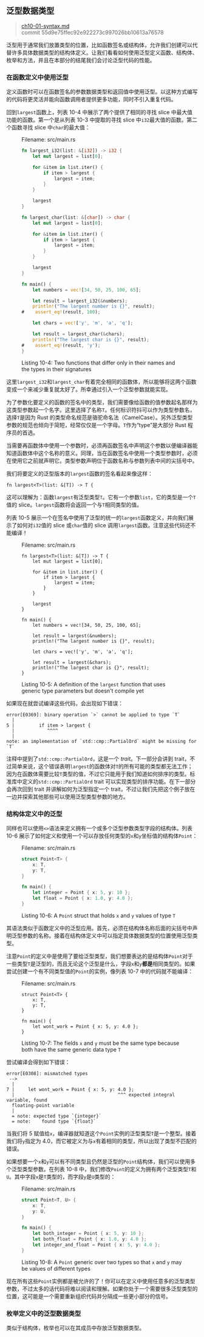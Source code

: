 ## 泛型数据类型

> [ch10-01-syntax.md](https://github.com/rust-lang/book/blob/master/src/ch10-01-syntax.md)
> <br>
> commit 55d9e75ffec92e922273c997026bb10613a76578

泛型用于通常我们放置类型的位置，比如函数签名或结构体，允许我们创建可以代替许多具体数据类型的结构体定义。让我们看看如何使用泛型定义函数、结构体、枚举和方法，并且在本部分的结尾我们会讨论泛型代码的性能。

### 在函数定义中使用泛型

定义函数时可以在函数签名的参数数据类型和返回值中使用泛型。以这种方式编写的代码将更灵活并能向函数调用者提供更多功能，同时不引入重复代码。

回到`largest`函数上，列表 10-4 中展示了两个提供了相同的寻找 slice 中最大值功能的函数。第一个是从列表 10-3 中提取的寻找 slice 中`i32`最大值的函数。第二个函数寻找 slice 中`char`的最大值：

<figure>
<span class="filename">Filename: src/main.rs</span>

```rust
fn largest_i32(list: &[i32]) -> i32 {
    let mut largest = list[0];

    for &item in list.iter() {
        if item > largest {
            largest = item;
        }
    }

    largest
}

fn largest_char(list: &[char]) -> char {
    let mut largest = list[0];

    for &item in list.iter() {
        if item > largest {
            largest = item;
        }
    }

    largest
}

fn main() {
    let numbers = vec![34, 50, 25, 100, 65];

    let result = largest_i32(&numbers);
    println!("The largest number is {}", result);
#    assert_eq!(result, 100);

    let chars = vec!['y', 'm', 'a', 'q'];

    let result = largest_char(&chars);
    println!("The largest char is {}", result);
#    assert_eq!(result, 'y');
}
```

<figcaption>

Listing 10-4: Two functions that differ only in their names and the types in
their signatures

</figcaption>
</figure>

这里`largest_i32`和`largest_char`有着完全相同的函数体，所以能够将这两个函数变成一个来减少重复就太好了。所幸通过引入一个泛型参数就能实现。

为了参数化要定义的函数的签名中的类型，我们需要像给函数的值参数起名那样为这类型参数起一个名字。这里选择了名称`T`。任何标识符抖可以作为类型参数名，选择`T`是因为 Rust 的类型命名规范是骆驼命名法（CamelCase）。另外泛型类型参数的规范也倾向于简短，经常仅仅是一个字母。`T`作为“type”是大部分 Rust 程序员的首选。

当需要再函数体中使用一个参数时，必须再函数签名中声明这个参数以便编译器能知道函数体中这个名称的意义。同理，当在函数签名中使用一个类型参数时，必须在使用它之前就声明它。类型参数声明位于函数名称与参数列表中间的尖括号中。

我们将要定义的泛型版本的`largest`函数的签名看起来像这样：

```rust,ignore
fn largest<T>(list: &[T]) -> T {
```

这可以理解为：函数`largest`有泛型类型`T`。它有一个参数`list`，它的类型是一个`T`值的 slice。`largest`函数将会返回一个与`T`相同类型的值。

列表 10-5 展示一个在签名中使用了泛型的统一的`largest`函数定义，并向我们展示了如何对`i32`值的 slice 或`char`值的 slice 调用`largest`函数。注意这些代码还不能编译！


<figure>
<span class="filename">Filename: src/main.rs</span>

```rust,ignore
fn largest<T>(list: &[T]) -> T {
    let mut largest = list[0];

    for &item in list.iter() {
        if item > largest {
            largest = item;
        }
    }

    largest
}

fn main() {
    let numbers = vec![34, 50, 25, 100, 65];

    let result = largest(&numbers);
    println!("The largest number is {}", result);

    let chars = vec!['y', 'm', 'a', 'q'];

    let result = largest(&chars);
    println!("The largest char is {}", result);
}
```

<figcaption>

Listing 10-5: A definition of the `largest` function that uses generic type
parameters but doesn't compile yet

</figcaption>
</figure>

如果现在就尝试编译这些代码，会出现如下错误：

```
error[E0369]: binary operation `>` cannot be applied to type `T`
  |
5 |         if item > largest {
  |            ^^^^
  |
note: an implementation of `std::cmp::PartialOrd` might be missing for `T`
```

注释中提到了`std::cmp::PartialOrd`，这是一个 *trait*。下一部分会讲到 trait，不过简单来说，这个错误表明`largest`的函数体对`T`的所有可能的类型都无法工作；因为在函数体需要比较`T`类型的值，不过它只能用于我们知道如何排序的类型。标准库中定义的`std::cmp::PartialOrd` trait 可以实现类型的排序功能。在下一部分会再次回到 trait 并讲解如何为泛型指定一个 trait，不过让我们先把这个例子放在一边并探索其他那些可以使用泛型类型参数的地方。

<!-- Liz: this is the reason we had the topics in the order we did in the first
draft of this chapter; it's hard to do anything interesting with generic types
in functions unless you also know about traits and trait bounds. I think this
ordering could work out okay, though, and keep a stronger thread with the
`longest` function going through the whole chapter, but we do pause with a
not-yet-compiling example here, which I know isn't ideal either. Let us know
what you think. /Carol -->

### 结构体定义中的泛型

同样也可以使用`<>`语法来定义拥有一个或多个泛型参数类型字段的结构体。列表 10-6 展示了如何定义和使用一个可以存放任何类型的`x`和`y`坐标值的结构体`Point`：

<figure>
<span class="filename">Filename: src/main.rs</span>

```rust
struct Point<T> {
    x: T,
    y: T,
}

fn main() {
    let integer = Point { x: 5, y: 10 };
    let float = Point { x: 1.0, y: 4.0 };
}
```

<figcaption>

Listing 10-6: A `Point` struct that holds `x` and `y` values of type `T`

</figcaption>
</figure>

其语法类似于函数定义中的泛型应用。首先，必须在结构体名称后面的尖括号中声明泛型参数的名称。接着在结构体定义中可以指定具体数据类型的位置使用泛型类型。

注意`Point`的定义中是使用了要给泛型类型，我们想要表达的是结构体`Point`对于一些类型`T`是泛型的，而且无论这个泛型是什么，字段`x`和`y`**都是**相同类型的。如果尝试创建一个有不同类型值的`Point`的实例，像列表 10-7 中的代码就不能编译：


<figure>
<span class="filename">Filename: src/main.rs</span>

```rust,ignore
struct Point<T> {
    x: T,
    y: T,
}

fn main() {
    let wont_work = Point { x: 5, y: 4.0 };
}
```

<figcaption>

Listing 10-7: The fields `x` and `y` must be the same type because both have
the same generic data type `T`

</figcaption>
</figure>

尝试编译会得到如下错误：

```
error[E0308]: mismatched types
 -->
  |
7 |     let wont_work = Point { x: 5, y: 4.0 };
  |                                      ^^^ expected integral variable, found
  floating-point variable
  |
  = note: expected type `{integer}`
  = note:    found type `{float}`
```

当我们将 5 赋值给`x`，编译器就知道这个`Point`实例的泛型类型`T`是一个整型。接着我们将`y`指定为 4.0，而它被定义为与`x`有着相同的类型，所以出现了类型不匹配的错误。

如果想要一个`x`和`y`可以有不同类型且仍然是泛型的`Point`结构体，我们可以使用多个泛型类型参数。在列表 10-8 中，我们修改`Point`的定义为拥有两个泛型类型`T`和`U`。其中字段`x`是`T`类型的，而字段`y`是`U`类型的：

<figure>
<span class="filename">Filename: src/main.rs</span>

```rust
struct Point<T, U> {
    x: T,
    y: U,
}

fn main() {
    let both_integer = Point { x: 5, y: 10 };
    let both_float = Point { x: 1.0, y: 4.0 };
    let integer_and_float = Point { x: 5, y: 4.0 };
}
```

<figcaption>

Listing 10-8: A `Point` generic over two types so that `x` and `y` may be
values of different types

</figcaption>
</figure>

现在所有这些`Point`实例都是被允许的了！你可以在定义中使用任意多的泛型类型参数，不过太多的话代码将难以阅读和理解。如果你处于一个需要很多泛型类型的位置，这可能是一个需要重新组织代码并分隔成一些更小部分的信号。

### 枚举定义中的泛型数据类型

类似于结构体，枚举也可以在其成员中存放泛型数据类型。